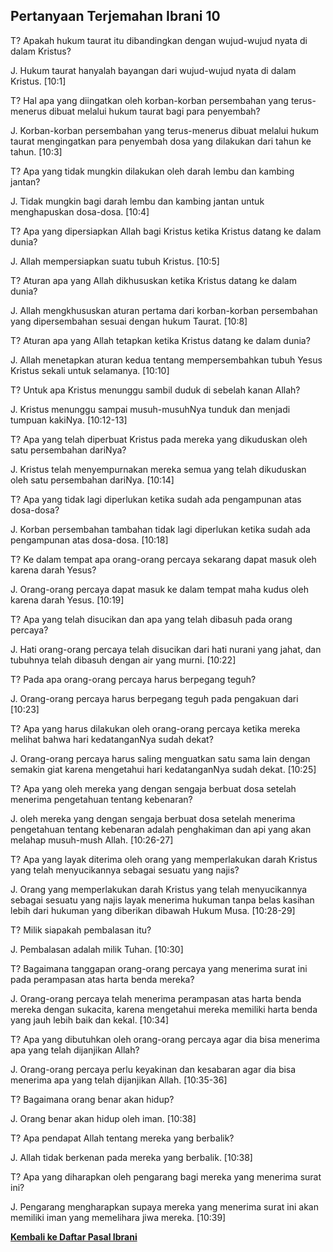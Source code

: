﻿## Pertanyaan Terjemahan Ibrani 10 ##

T? Apakah hukum taurat itu dibandingkan dengan wujud-wujud nyata di dalam Kristus?

J. Hukum taurat hanyalah bayangan dari wujud-wujud nyata di dalam Kristus. [10:1]

T? Hal apa yang diingatkan oleh korban-korban persembahan yang terus-menerus dibuat melalui hukum taurat bagi para penyembah?

J. Korban-korban persembahan yang terus-menerus dibuat melalui hukum taurat mengingatkan para penyembah dosa yang dilakukan dari tahun ke tahun. [10:3]

T? Apa yang tidak mungkin dilakukan oleh darah lembu dan kambing jantan?

J. Tidak mungkin bagi darah lembu dan kambing jantan untuk menghapuskan dosa-dosa. [10:4]

T? Apa yang dipersiapkan Allah bagi Kristus ketika Kristus datang ke dalam dunia?

J. Allah mempersiapkan suatu tubuh Kristus. [10:5]

T? Aturan apa yang Allah dikhususkan ketika Kristus datang ke dalam dunia?

J. Allah mengkhususkan aturan pertama dari korban-korban persembahan yang dipersembahan sesuai dengan hukum Taurat. [10:8]

T? Aturan apa yang Allah tetapkan ketika Kristus datang ke dalam dunia?

J. Allah menetapkan aturan kedua tentang mempersembahkan tubuh Yesus Kristus sekali untuk selamanya. [10:10]

T? Untuk apa Kristus menunggu sambil duduk di sebelah kanan Allah?

J. Kristus menunggu sampai musuh-musuhNya tunduk dan menjadi tumpuan kakiNya. [10:12-13]

T? Apa yang telah diperbuat Kristus pada mereka yang dikuduskan oleh satu persembahan dariNya?

J. Kristus telah menyempurnakan mereka semua yang telah dikuduskan oleh satu persembahan dariNya. [10:14]

T? Apa yang tidak lagi diperlukan ketika sudah ada pengampunan atas dosa-dosa?

J. Korban persembahan tambahan tidak lagi diperlukan ketika sudah ada pengampunan atas dosa-dosa. [10:18]

T? Ke dalam tempat apa orang-orang percaya sekarang dapat masuk oleh karena darah Yesus?

J. Orang-orang percaya dapat masuk ke dalam tempat maha kudus oleh karena darah Yesus. [10:19]

T? Apa yang telah disucikan dan apa yang telah dibasuh pada orang percaya?

J. Hati orang-orang percaya telah disucikan dari hati nurani yang jahat, dan tubuhnya telah dibasuh dengan air yang murni. [10:22]

T? Pada apa orang-orang percaya harus berpegang teguh?

J. Orang-orang percaya harus berpegang teguh pada pengakuan dari [10:23]

T? Apa yang harus dilakukan oleh orang-orang percaya ketika mereka melihat bahwa hari kedatanganNya sudah dekat?

J. Orang-orang percaya harus saling menguatkan satu sama lain dengan semakin giat karena mengetahui hari kedatanganNya sudah dekat. [10:25]

T? Apa yang oleh mereka yang dengan sengaja berbuat dosa setelah menerima pengetahuan tentang kebenaran?

J. oleh mereka yang dengan sengaja berbuat dosa setelah menerima pengetahuan tentang kebenaran adalah penghakiman dan api yang akan melahap musuh-mush Allah. [10:26-27]

T? Apa yang layak diterima oleh orang yang memperlakukan darah Kristus yang telah menyucikannya sebagai sesuatu yang najis?

J. Orang yang memperlakukan darah Kristus yang telah menyucikannya sebagai sesuatu yang najis layak menerima hukuman tanpa belas kasihan lebih dari hukuman yang diberikan dibawah Hukum Musa. [10:28-29]

T? Milik siapakah pembalasan itu?

J. Pembalasan adalah milik Tuhan. [10:30]

T? Bagaimana tanggapan orang-orang percaya yang menerima surat ini pada perampasan atas harta benda mereka?

J. Orang-orang percaya telah menerima perampasan atas harta benda mereka dengan sukacita, karena mengetahui mereka memiliki harta benda yang jauh lebih baik dan kekal. [10:34]

T? Apa yang dibutuhkan oleh orang-orang percaya agar dia bisa menerima apa yang telah dijanjikan Allah?

J. Orang-orang percaya perlu keyakinan dan kesabaran agar dia bisa menerima apa yang telah dijanjikan Allah. [10:35-36]

T? Bagaimana orang benar akan hidup?

J. Orang benar akan hidup oleh iman. [10:38]

T? Apa pendapat Allah tentang mereka yang berbalik?

J. Allah tidak berkenan pada mereka yang berbalik. [10:38]

T? Apa yang diharapkan oleh pengarang bagi mereka yang menerima surat ini?

J. Pengarang mengharapkan supaya mereka yang menerima surat ini akan memiliki iman yang memelihara jiwa mereka. [10:39]

__[Kembali ke Daftar Pasal Ibrani](./)__

